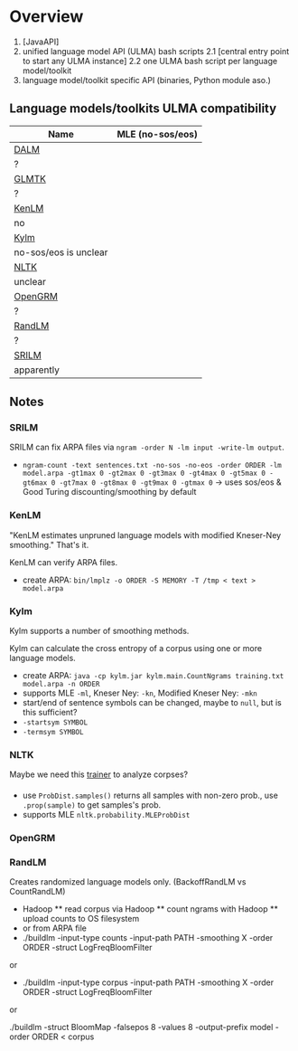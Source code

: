 # Overview
1. [JavaAPI]
2. unified language model API (ULMA) bash scripts
2.1 [central entry point to start any ULMA instance]
2.2 one ULMA bash script per language model/toolkit
3. language model/toolkit specific API (binaries, Python module aso.)

## Language models/toolkits ULMA compatibility
| Name | MLE (no-sos/eos) |
| ---- | -------------------- |
| [DALM](https://github.com/jnory/DALM)
 | ? |
| [GLMTK](https://github.com/renepickhardt/generalized-language-modeling-toolkit)
 | ? |
| [KenLM](http://kheafield.com/code/kenlm/)
 | no |
| [Kylm](http://www.phontron.com/kylm/)
 | no-sos/eos is unclear |
| [NLTK](https://github.com/nltk/nltk)
 | unclear |
| [OpenGRM](http://opengrm.org/)
 | ? |
| [RandLM](http://randlm.sourceforge.net/)
 | ? |
| [SRILM](http://www.speech.sri.com/projects/srilm/)
 | apparently |

## Notes
### SRILM

SRILM can fix ARPA files via `ngram -order N -lm input -write-lm output`.

* `ngram-count -text sentences.txt -no-sos -no-eos -order ORDER -lm model.arpa -gt1max 0 -gt2max 0 -gt3max 0 -gt4max 0 -gt5max 0 -gt6max 0 -gt7max 0 -gt8max 0 -gt9max 0 -gtmax 0`
-> uses sos/eos & Good Turing discounting/smoothing by default

### KenLM
"KenLM estimates unpruned language models with modified Kneser-Ney smoothing."
That's it.

KenLM can verify ARPA files.

* create ARPA: `bin/lmplz -o ORDER -S MEMORY -T /tmp < text > model.arpa`

### Kylm
Kylm supports a number of smoothing methods.

Kylm can calculate the cross entropy of a corpus using one or more language models.

* create ARPA: `java -cp kylm.jar kylm.main.CountNgrams training.txt model.arpa -n ORDER`
* supports MLE `-ml`, Kneser Ney: `-kn`, Modified Kneser Ney: `-mkn`
* start/end of sentence symbols can be changed, maybe to `null`, but is this sufficient?
 * `-startsym SYMBOL`
 * `-termsym SYMBOL`

### NLTK

Maybe we need this [trainer](https://github.com/japerk/nltk-trainer) to analyze corpses?

#### 

* use `ProbDist.samples()` returns all samples with non-zero prob., use `.prop(sample)` to get samples's prob.
* supports MLE `nltk.probability.MLEProbDist`

### OpenGRM

### RandLM
Creates randomized language models only. (BackoffRandLM vs CountRandLM)

* Hadoop
** read corpus via Hadoop
** count ngrams with Hadoop
** upload counts to OS filesystem
* or from ARPA file
* ./buildlm -input-type counts -input-path PATH -smoothing X -order ORDER -struct LogFreqBloomFilter

or

* ./buildlm -input-type corpus -input-path PATH -smoothing X -order ORDER -struct LogFreqBloomFilter

or

./buildlm -struct BloomMap -falsepos 8 -values 8 -output-prefix model -order ORDER < corpus
